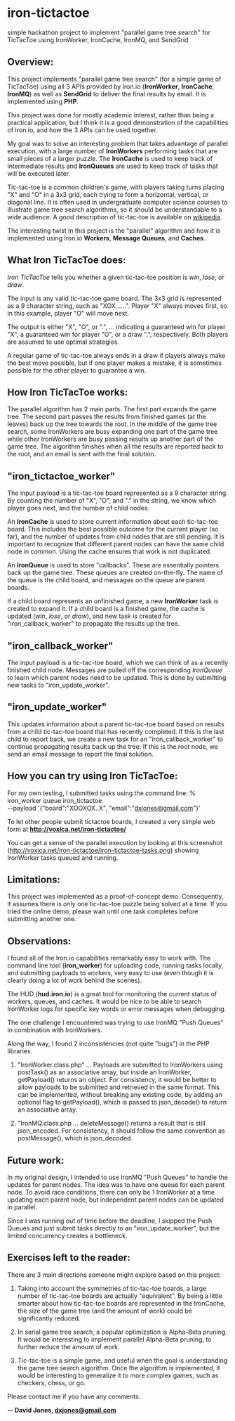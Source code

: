 iron-tictactoe
==============

simple hackathon project to implement "parallel game tree search" for TicTacToe using IronWorker, IronCache, IronMQ, and SendGrid

Overview:
---

This project implements "parallel game tree search" (for a simple game of TicTacToe) using all 3 APIs provided by Iron.io (**IronWorker**, **IronCache**, **IronMQ**) as well as **SendGrid** to deliver the final results by email. It is implemented using **PHP**.

This project was done for mostly academic interest, rather than being a practical application, but I think it is a good demonstration of the capabilities of Iron.io, and how the 3 APIs can be used together.

My goal was to solve an interesting problem that takes advantage of parallel execution, with a large number of **IronWorkers** performing tasks that are small pieces of a larger puzzle. The **IronCache** is used to keep track of intermediate results and **IronQueues** are used to keep track of tasks that will be executed later.

Tic-tac-toe is a common children's game, with players taking turns placing "X" and "O" in a 3x3 grid, each trying to form a horizontal, vertical, or diagonal line. It is often used in undergraduate computer science courses to illustrate game tree search algorithms, so it should be understandable to a wide audience. A good description of tic-tac-toe is available on [wikipedia](http://en.wikipedia.org/wiki/Tic-tac-toe).

The interesting twist in this project is the "parallel" algorithm and how it is implemented using Iron.io **Workers**, **Message Queues**, and **Caches**.

What Iron TicTacToe does:
---

*Iron TicTacToe* tells you whether a given tic-tac-toe position is *win*, *lose*, or *draw*.

The input is any valid tic-tac-toe game board.  The 3x3 grid is represented as a 9 character string, such as "XOX......".  Player "X" always moves first, so in this example, player "O" will move next.

The output is either "X", "O", or ".", ... indicating a guaranteed win for player "X", a guaranteed win for player "O", or a draw ".", respectively. Both players are assumed to use optimal strategies.

A regular game of tic-tac-toe always ends in a draw if players always make the best move possible, but if one player makes a mistake, it is sometimes possible for the other player to guarantee a win.

How Iron TicTacToe works:
---

The parallel algorithm has 2 main parts. The first part expands the game tree. The second part passes the results from finished games (at the leaves) back up the tree towards the root. In the middle of the game tree search, some IronWorkers are busy expanding one part of the game tree while other IronWorkers are busy passing results up another part of the game tree. The algorithm finishes when all the results are reported back to the root, and an email is sent with the final solution.

"iron_tictactoe_worker"
---

The input payload is a tic-tac-toe board represented as a 9 character string. By counting the number of "X", "O", and "." in the string, we know which player goes next, and the number of child nodes.

An **IronCache** is used to store current information about each tic-tac-toe board. This includes the best possible outcome for the current player (so far), and the number of updates from child nodes that are still pending. It is important to recognize that different parent nodes can have the same child node in common. Using the cache ensures that work is not duplicated.

An **IronQueue** is used to store "callbacks".  These are essentially pointers back up the game tree. These queues are created on-the-fly. The name of the queue is the child board, and messages on the queue are parent boards.

If a child board represents an unfinished game, a new **IronWorker** task is created to expand it. If a child board is a finished game, the cache is updated (*win*, *lose*, or *draw*), and new task is created for "iron_callback_worker" to propagate the results up the tree.

"iron_callback_worker"
---

The input payload is a tic-tac-toe board, which we can think of as a recently finished child node. Messages are pulled off the corresponding *IronQueue* to learn which parent nodes need to be updated. This is done by submitting new tasks to "iron_update_worker".

"iron_update_worker"
---

This updates information about a parent tic-tac-toe board based on results from a child tic-tac-toe board that has recently completed. If this is the last child to report back, we create a new task for an "iron_callback_worker" to continue propagating results back up the tree. If this is the root node, we send an email message to report the final solution.

How you can try using Iron TicTacToe:
---

For my own testing, I submitted tasks using the command line:
	% iron_worker queue iron_tictactoe \
		--payload '{"board":"XOOXOX..X", "email":"dxjones@gmail.com"}'


To let other people submit tictactoe boards, I created a very simple web form at <a href="http://voxica.net/iron-tictactoe/" target="_new"><b>http://voxica.net/iron-tictactoe/</b></a>

You can get a sense of the parallel execution by looking at this screenshot (<a href="http://voxica.net/iron-tictactoe/iron-tictactoe-tasks.png" target="_new">http://voxica.net/iron-tictactoe/iron-tictactoe-tasks.png</a>) showing IronWorker tasks queued and running.

Limitations:
---

This project was implemented as a proof-of-concept demo. Consequently, it assumes there is only one tic-tac-toe puzzle being solved at a time. If you tried the online demo, please wait until one task completes before submitting another one.


Observations:
---

I found all of the Iron.io capabilities remarkably easy to work with.
The command line tool (**iron_worker**) for uploading code, running tasks locally, and submitting payloads to workers, very easy to use (even though it is clearly doing a lot of work behind the scenes).

The HUD (**hud.iron.io**) is a great tool for monitoring the current status of workers, queues, and caches. It would be nice to be able to search IronWorker logs for specific key words or error messages when debugging.

The one challenge I encountered was trying to use IronMQ "Push Queues" in combination with IronWorkers.

Along the way, I found 2 inconsistencies (not quite "bugs") in the PHP libraries.

1. "IronWorker.class.php" ... Payloads are submitted to IronWorkers using postTask() as an associative array, but inside an IronWorker, getPayload() returns an object. For consistency, it would be better to allow payloads to be submitted and retrieved in the same format. This can be implemented, without breaking any existing code, by adding an optional flag to getPayload(), which is passed to json_decode() to return an associative array.

2. "IronMQ.class.php ... deleteMessage() returns a result that is still json_encoded. For consistency, it should follow the same convention as postMessage(), which is json_decoded.

Future work:
---

In my original design, I intended to use IronMQ "Push Queues" to handle the updates for parent nodes. The idea was to have one queue for each parent node. To avoid race conditions, there can only be 1 IronWorker at a time updating each parent node, but independent parent nodes can be updated in parallel.

Since I was running out of time before the deadline, I skipped the Push Queues and just submit tasks directly to an "iron_update_worker", but the limited concurrency creates a bottleneck.

Exercises left to the reader:
---

There are 3 main directions someone might explore based on this project:

1. Taking into account the symmetries of tic-tac-toe boards, a large number of tic-tac-toe boards are actually "equivalent". By being a little smarter about how tic-tac-toe boards are represented in the IronCache, the size of the game tree (and the amount of work) could be significantly reduced.

2. In serial game tree search, a popular optimization is Alpha-Beta pruning. It would be interesting to implement parallel Alpha-Beta pruning, to further reduce the amount of work.

3. Tic-tac-toe is a simple game, and useful when the goal is understanding the game tree search algorithm. Once the algorithm is implemented, it would be interesting to generalize it to more complex games, such as checkers, chess, or go.

Please contact me if you have any comments.

**-- David Jones, dxjones@gmail.com**
